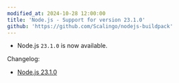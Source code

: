 ```yaml
---
modified_at: 2024-10-28 12:00:00
title: 'Node.js - Support for version 23.1.0'
github: 'https://github.com/Scalingo/nodejs-buildpack'
---
```


- Node.js `23.1.0` is now available.

Changelog:
- [Node.js 23.1.0](https://github.com/nodejs/node/blob/main/doc/changelogs/CHANGELOG_V23.md#23.1.0)
